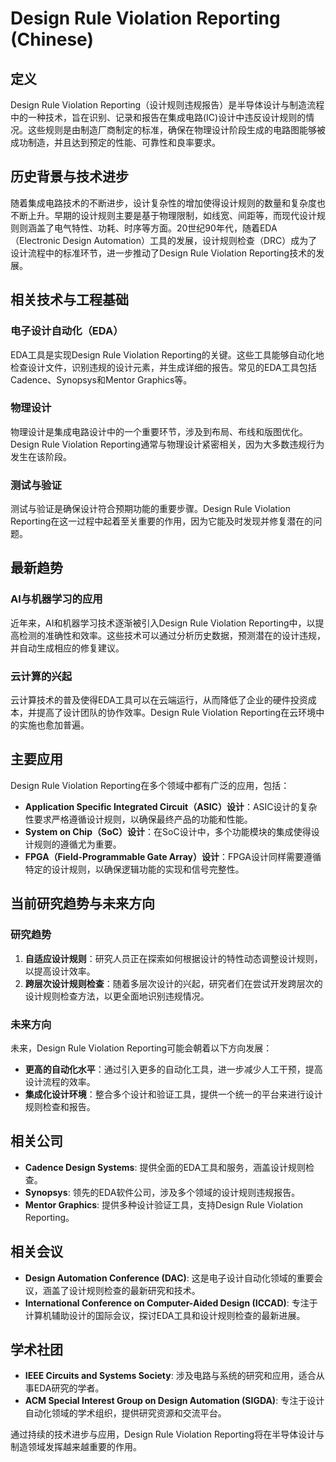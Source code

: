 # Design Rule Violation Reporting (Chinese)

## 定义

Design Rule Violation Reporting（设计规则违规报告）是半导体设计与制造流程中的一种技术，旨在识别、记录和报告在集成电路(IC)设计中违反设计规则的情况。这些规则是由制造厂商制定的标准，确保在物理设计阶段生成的电路图能够被成功制造，并且达到预定的性能、可靠性和良率要求。

## 历史背景与技术进步

随着集成电路技术的不断进步，设计复杂性的增加使得设计规则的数量和复杂度也不断上升。早期的设计规则主要是基于物理限制，如线宽、间距等，而现代设计规则则涵盖了电气特性、功耗、时序等方面。20世纪90年代，随着EDA（Electronic Design Automation）工具的发展，设计规则检查（DRC）成为了设计流程中的标准环节，进一步推动了Design Rule Violation Reporting技术的发展。

## 相关技术与工程基础

### 电子设计自动化（EDA）

EDA工具是实现Design Rule Violation Reporting的关键。这些工具能够自动化地检查设计文件，识别违规的设计元素，并生成详细的报告。常见的EDA工具包括Cadence、Synopsys和Mentor Graphics等。

### 物理设计

物理设计是集成电路设计中的一个重要环节，涉及到布局、布线和版图优化。Design Rule Violation Reporting通常与物理设计紧密相关，因为大多数违规行为发生在该阶段。

### 测试与验证

测试与验证是确保设计符合预期功能的重要步骤。Design Rule Violation Reporting在这一过程中起着至关重要的作用，因为它能及时发现并修复潜在的问题。

## 最新趋势

### AI与机器学习的应用

近年来，AI和机器学习技术逐渐被引入Design Rule Violation Reporting中，以提高检测的准确性和效率。这些技术可以通过分析历史数据，预测潜在的设计违规，并自动生成相应的修复建议。

### 云计算的兴起

云计算技术的普及使得EDA工具可以在云端运行，从而降低了企业的硬件投资成本，并提高了设计团队的协作效率。Design Rule Violation Reporting在云环境中的实施也愈加普遍。

## 主要应用

Design Rule Violation Reporting在多个领域中都有广泛的应用，包括：

- **Application Specific Integrated Circuit（ASIC）设计**：ASIC设计的复杂性要求严格遵循设计规则，以确保最终产品的功能和性能。
- **System on Chip（SoC）设计**：在SoC设计中，多个功能模块的集成使得设计规则的遵循尤为重要。
- **FPGA（Field-Programmable Gate Array）设计**：FPGA设计同样需要遵循特定的设计规则，以确保逻辑功能的实现和信号完整性。

## 当前研究趋势与未来方向

### 研究趋势

1. **自适应设计规则**：研究人员正在探索如何根据设计的特性动态调整设计规则，以提高设计效率。
2. **跨层次设计规则检查**：随着多层次设计的兴起，研究者们在尝试开发跨层次的设计规则检查方法，以更全面地识别违规情况。

### 未来方向

未来，Design Rule Violation Reporting可能会朝着以下方向发展：

- **更高的自动化水平**：通过引入更多的自动化工具，进一步减少人工干预，提高设计流程的效率。
- **集成化设计环境**：整合多个设计和验证工具，提供一个统一的平台来进行设计规则检查和报告。

## 相关公司

- **Cadence Design Systems**: 提供全面的EDA工具和服务，涵盖设计规则检查。
- **Synopsys**: 领先的EDA软件公司，涉及多个领域的设计规则违规报告。
- **Mentor Graphics**: 提供多种设计验证工具，支持Design Rule Violation Reporting。

## 相关会议

- **Design Automation Conference (DAC)**: 这是电子设计自动化领域的重要会议，涵盖了设计规则检查的最新研究和技术。
- **International Conference on Computer-Aided Design (ICCAD)**: 专注于计算机辅助设计的国际会议，探讨EDA工具和设计规则检查的最新进展。

## 学术社团

- **IEEE Circuits and Systems Society**: 涉及电路与系统的研究和应用，适合从事EDA研究的学者。
- **ACM Special Interest Group on Design Automation (SIGDA)**: 专注于设计自动化领域的学术组织，提供研究资源和交流平台。

通过持续的技术进步与应用，Design Rule Violation Reporting将在半导体设计与制造领域发挥越来越重要的作用。